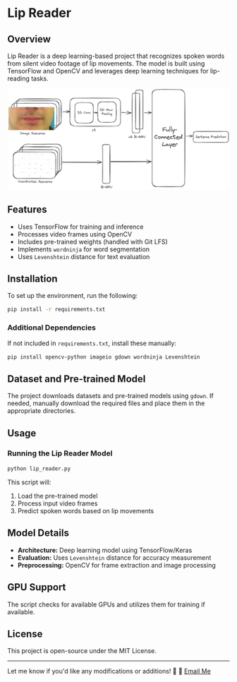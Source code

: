 # Lip Reader

## Overview
Lip Reader is a deep learning-based project that recognizes spoken words from silent video footage of lip movements. The model is built using TensorFlow and OpenCV and leverages deep learning techniques for lip-reading tasks.

![Model Architecture](Lipsreader_model_architecture.png)


## Features
- Uses TensorFlow for training and inference
- Processes video frames using OpenCV
- Includes pre-trained weights (handled with Git LFS)
- Implements `wordninja` for word segmentation
- Uses `Levenshtein` distance for text evaluation

## Installation
To set up the environment, run the following:
```bash
pip install -r requirements.txt
```

### Additional Dependencies
If not included in `requirements.txt`, install these manually:
```bash
pip install opencv-python imageio gdown wordninja Levenshtein
```

## Dataset and Pre-trained Model
The project downloads datasets and pre-trained models using `gdown`. If needed, manually download the required files and place them in the appropriate directories.

## Usage
### Running the Lip Reader Model
```bash
python lip_reader.py
```
This script will:
1. Load the pre-trained model
2. Process input video frames
3. Predict spoken words based on lip movements


## Model Details
- **Architecture:** Deep learning model using TensorFlow/Keras
- **Evaluation:** Uses `Levenshtein` distance for accuracy measurement
- **Preprocessing:** OpenCV for frame extraction and image processing

## GPU Support
The script checks for available GPUs and utilizes them for training if available.

## License
This project is open-source under the MIT License.

---

Let me know if you'd like any modifications or additions! 🚀
📧 [Email Me](abdosaaed749@gmail.com)

